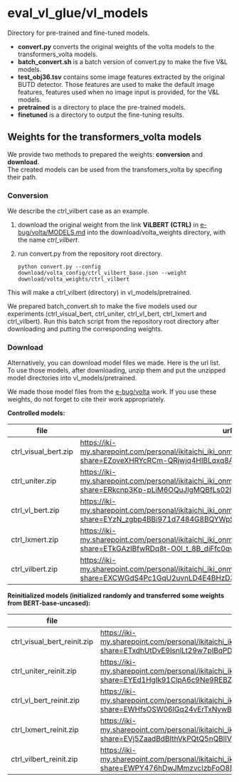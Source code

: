 # eval\_vl\_glue/vl\_models

Directory for pre-trained and fine-tuned models.

- **convert.py** converts the original weights of the volta models to the transformers_volta models.
- **batch_convert.sh** is a batch version of convert.py to make the five V\&L models.
- **test_obj36.tsv** contains some image features extracted by the original BUTD detector. Those features are used to make the default image features, features used when no image input is provided, for the V\&L models.
- **pretrained** is a directory to place the pre-trained models.
- **finetuned** is a directory to output the fine-tuning results.

## Weights for the transformers_volta models

We provide two methods to prepared the weights: **conversion** and **download**.  
The created models can be used from the transfomers_volta by specifing their path.

### Conversion

We describe the ctrl_vilbert case as an example.

1. download the original weight from the link **ViLBERT (CTRL)** in [e-bug/volta/MODELS.md](https://github.com/e-bug/volta/blob/main/MODELS.md) into the download/volta\_weights directory, with the name *ctrl_vilbert*.
2. run convert.py from the repository root directory.

    ```
    python convert.py --config download/volta_config/ctrl_vilbert_base.json --weight download/volta_weights/ctrl_vilbert
    ```

This will make a ctrl\_vilbert (directory) in vl\_models/pretrained.

We prepared batch\_convert.sh to make the five models used our experiments (ctrl_visual_bert, ctrl_uniter, ctrl_vl_bert, ctrl_lxmert and ctrl_vilbert).
Run this batch script from the repository root directory after downloading and putting the corresponding weights.

### Download

Alternatively, you can download model files we made.
Here is the url list.  
To use those models, after downloading, unzip them and put the unzipped model directories into vl\_models/pretrained.

We made those model files from the [e-bug/volta](https://github.com/e-bug/volta) work.
If you use these weights, do not forget to cite their work appropriately.

**Controlled models:**

| file | url |
| ---- | --- |
| ctrl_visual_bert.zip | https://iki-my.sharepoint.com/personal/ikitaichi_iki_onmicrosoft_com/_layouts/15/download.aspx?share=EZoveXHRYcRCm-QRjwjq4HIBLqxq8A_2YdoJdEH0IcvLAQ |
| ctrl_uniter.zip | https://iki-my.sharepoint.com/personal/ikitaichi_iki_onmicrosoft_com/_layouts/15/download.aspx?share=ERkcnp3Kp-pLiM6OQuJlgMQBfLs02lpjbg2lUCRkWSlrCg |
| ctrl_vl_bert.zip | https://iki-my.sharepoint.com/personal/ikitaichi_iki_onmicrosoft_com/_layouts/15/download.aspx?share=EYzN_zgbp4BBi971d7484G8BQYWpS7qiaQ4azIiQnG4lFw |
| ctrl_lxmert.zip | https://iki-my.sharepoint.com/personal/ikitaichi_iki_onmicrosoft_com/_layouts/15/download.aspx?share=ETkGAzIBfwRDq8t-O0l_t_8B_diFfc0qvXHdULvIUlixVQ |
| ctrl_vilbert.zip | https://iki-my.sharepoint.com/personal/ikitaichi_iki_onmicrosoft_com/_layouts/15/download.aspx?share=EXCWGdS4Pc1GqU2uvnLD4E4BHzD38tqMQnoLITsaKzqPMg |

**Reinitialized models (initialized randomly and transferred some weights from BERT-base-uncased):**

| file | url |
| ---- | --- |
| ctrl_visual_bert_reinit.zip | https://iki-my.sharepoint.com/personal/ikitaichi_iki_onmicrosoft_com/_layouts/15/download.aspx?share=ETxdhUtDvE9IsnlLt29w7pIBqPDDZ7j7PwJGwqkzzQZWEA |
| ctrl_uniter_reinit.zip | https://iki-my.sharepoint.com/personal/ikitaichi_iki_onmicrosoft_com/_layouts/15/download.aspx?share=EYEd1HgIk91ClpA6c9Ne9REBZXg0sZlEcnoqKXrf3VtIxg |
| ctrl_vl_bert_reinit.zip | https://iki-my.sharepoint.com/personal/ikitaichi_iki_onmicrosoft_com/_layouts/15/download.aspx?share=EWHfsOSW06lGq24vErTxNywBEXM_xz-2RrEUpdKaYDwB8g |
| ctrl_lxmert_reinit.zip | https://iki-my.sharepoint.com/personal/ikitaichi_iki_onmicrosoft_com/_layouts/15/download.aspx?share=EVj5ZaadBdBIthVkPQtQ5nQBlIVempj3paAfb6VOAm7_0w |
| ctrl_vilbert_reinit.zip | https://iki-my.sharepoint.com/personal/ikitaichi_iki_onmicrosoft_com/_layouts/15/download.aspx?share=EWPY476hDwJMmzvcIzbFoO8BYinPJW3Lev9FpQIP9nJt9g |
